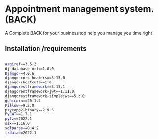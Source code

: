 # **Appointment management system.(BACK)**

A Complete BACK for your business top help you manage you time right 

## Installation /requirements
```bash

asgiref==3.5.2
dj-database-url==1.0.0
Django==4.0.6
django-cors-headers==3.13.0
django-shortcuts==1.6
djangorestframework==3.13.1
djangorestframework-jwt==1.11.0
djangorestframework-simplejwt==5.2.0
gunicorn==20.1.0
Pillow==9.2.0
psycopg2-binary==2.9.5
PyJWT==1.7.1
pytz==2022.1
six==1.16.0
sqlparse==0.4.2
tzdata==2022.1

```


